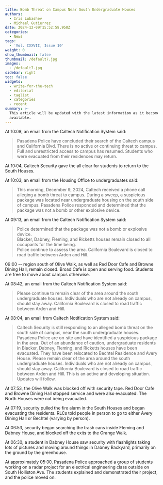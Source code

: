 ```yaml
---
title: Bomb Threat on Campus Near South Undergraduate Houses
authors:
  - Iris Lubashev
  - Michael Gutierrez
date: 2024-12-09T15:52:58.958Z
categories:
  - News
tags:
  - 'Vol. CXXVII, Issue 10'
weight: 0
show_thumbnail: false
thumbnail: /default7.jpg
images:
  - /default7.jpg
sidebar: right
toc: false
widgets:
  - write-for-the-tech
  - editorial
  - taglist
  - categories
  - recent
summary: >-
  This article will be updated with the latest information as it becomes
  available.
---
```


At 10:08, an email from the Caltech Notification System said:

> Pasadena Police have concluded their search of the Caltech campus and California Blvd. There is no active or continuing threat to campus. Full and unrestricted access to campus has resumed. Students who were evacuated from their residences may return.

At 10:04, Caltech Security gave the all clear for students to return to the South Houses.

At 10:03, an email from the Housing Office to undergraduates said:

> This morning, December 9, 2024, Caltech received a phone call alleging a bomb threat to campus. During a sweep, a suspicious package was located near undergraduate housing on the south side of campus. Pasadena Police responded and determined that the package was not a bomb or other explosive device.

At 09:13, an email from the Caltech Notification System said:

> Police determined that the package was not a bomb or explosive device.\
> Blacker, Dabney, Fleming, and Ricketts houses remain closed to all occupants for the time being.\
> Police continue to assess the area. California Boulevard is closed to road traffic between Arden and Hill.

09:00 -- region south of Olive Walk, as well as Red Door Cafe and Browne Dining Hall, remain closed. Broad Cafe is open and serving food. Students are free to move about campus otherwise.

At 08:42, an email from the Caltech Notification System said:

> Please continue to remain clear of the area around the south undergraduate houses. Individuals who are not already on campus, should stay away. California Boulevard is closed to road traffic between Arden and Hill.

At 08:04, an email from Caltech Notification System said:

> Caltech Security is still responding to an alleged bomb threat on the south side of campus, near the south undergraduate houses. Pasadena Police are on-site and have identified a suspicious package in the area.
> Out of an abundance of caution, undergraduate residents in Blacker, Dabney, Fleming, and Ricketts houses have been evacuated. They have been relocated to Bechtel Residence and Avery House. Please remain clear of the area around the south undergraduate houses. Individuals who are not already on campus, should stay away. California Boulevard is closed to road traffic between Arden and Hill.
> This is an active and developing situation. Updates will follow.

At 07:53, the Olive Walk was blocked off with security tape. Red Door Cafe and Browne Dining Hall stopped service and were also evacuated. The North Houses were not being evacuated.

At 07:19, security pulled the fire alarm in the South Houses and began evacuating the residents. RLCs told people in person to go to either Avery Dining Hall or Bechtel (varying by person).

At 06:53, security began searching the trash cans inside Fleming and Dabney House, and blocked off the exits to the Orange Walk.

At 06:30, a student in Dabney House saw security with flashlights taking lots of pictures and moving around things in Dabney Backyard, primarily on the ground by the greenhouse.

At approximately 05:00, Pasadena Police approached a group of students working on a radar project for an electrical engineering class outside on South Holliston Ave. The students explained and demonstrated their project, and the police moved on.
